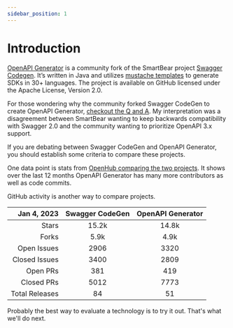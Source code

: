 ```yaml
---
sidebar_position: 1
---
```


# Introduction

[OpenAPI Generator](https://github.com/OpenAPITools/openapi-generator) is a community fork of the SmartBear project [Swagger Codegen](https://github.com/swagger-api/swagger-codegen). It’s written in Java and utilizes [mustache templates](https://mustache.github.io/) to generate SDKs in 30+ languages. The project is available on GitHub licensed under the Apache License, Version 2.0.

For those wondering why the community forked Swagger CodeGen to create OpenAPI Generator, [checkout the Q and A](https://github.com/OpenAPITools/openapi-generator/blob/master/docs/qna.md). My interpretation was a disagreement between SmartBear wanting to keep backwards compatibility with Swagger 2.0 and the community wanting to prioritize OpenAPI 3.x support.

If you are debating between Swagger CodeGen and OpenAPI Generator, you should establish some  criteria to compare these projects.

One data point is stats from [OpenHub comparing the two projects](https://openhub.net/p/_compare?project_0=swagger-codegen&project_1=openapi-generator). It shows over the last 12 months OpenAPI Generator has many more contributors as well as code commits.

GitHub activity is another way to compare projects.

| Jan 4, 2023 | Swagger CodeGen| OpenAPI Generator | 
|  ---------: | :---------: | :---------: |
| Stars | 15.2k  | 14.8k  | 
| Forks | 5.9k  |  4.9k | 
| Open Issues | 2906  |  3320 | 
| Closed Issues | 3400  | 2809  | 
| Open PRs | 381 | 419 | 
| Closed PRs | 5012  | 7773 | 
| Total Releases | 84 | 51 | 

Probably the best way to evaluate a technology is to try it out. That's what we'll do next.






















